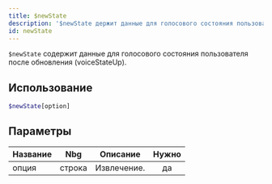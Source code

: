 ```yaml
---
title: $newState
description: '$newState держит данные для голосового состояния пользователя после обновления (Voice eStateUp).'
id: newState
---
```


`$newState` содержит данные для голосового состояния пользователя после обновления (voiceStateUp).

## Использование

```php
$newState[option]
```

## Параметры

| Название | Nbg    | Описание    | Нужно |
| -------- | ------ | ----------- |:-----:|
| опция    | строка | Извлечение. |  да   |